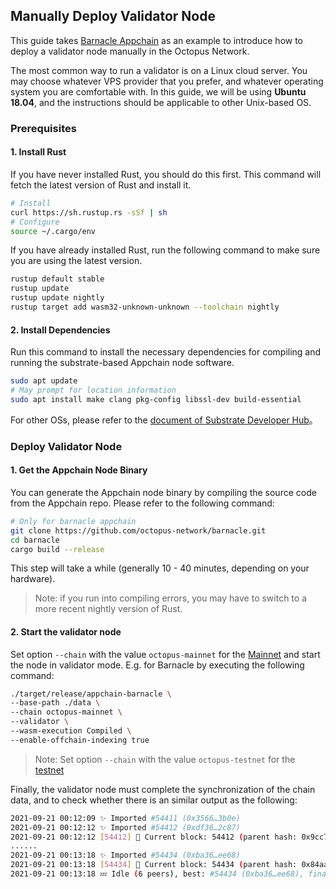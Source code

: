 ## Manually Deploy Validator Node

This guide takes [Barnacle Appchain](https://github.com/octopus-network/barnacle) as an example to introduce how to deploy a validator node manually in the Octopus Network.

The most common way to run a validator is on a Linux cloud server. You may choose whatever VPS provider that you prefer, and whatever operating system you are comfortable with. In this guide, we will be using **Ubuntu 18.04**, and the instructions should be applicable to other Unix-based OS.

### Prerequisites

#### 1. Install Rust

If you have never installed Rust, you should do this first. This command will fetch the latest version of Rust and install it.

```bash
# Install
curl https://sh.rustup.rs -sSf | sh
# Configure
source ~/.cargo/env
```

If you have already installed Rust, run the following command to make sure you are using the latest version.

```bash
rustup default stable
rustup update
rustup update nightly
rustup target add wasm32-unknown-unknown --toolchain nightly
```

#### 2. Install Dependencies

Run this command to install the necessary dependencies for compiling and running the substrate-based Appchain node software.

```bash
sudo apt update
# May prompt for location information
sudo apt install make clang pkg-config libssl-dev build-essential
```

For other OSs, please refer to the [document of Substrate Developer Hub](https://substrate.dev/docs/en/knowledgebase/getting-started/#1-build-dependencies)。

### Deploy Validator Node

#### 1. Get the Appchain Node Binary

You can generate the Appchain node binary by compiling the source code from the Appchain repo. Please refer to the following command:

```bash
# Only for barnacle appchain
git clone https://github.com/octopus-network/barnacle.git
cd barnacle
cargo build --release
```

This step will take a while (generally 10 - 40 minutes, depending on your hardware).

> Note: if you run into compiling errors, you may have to switch to a more recent nightly version of Rust.

#### 2. Start the validator node

Set option `--chain` with the value `octopus-mainnet` for the [Mainnet](https://mainnet.oct.network/) and start the node in validator mode. E.g. for Barnacle by executing the following command:

```bash
./target/release/appchain-barnacle \
--base-path ./data \
--chain octopus-mainnet \
--validator \
--wasm-execution Compiled \
--enable-offchain-indexing true
```

> Note: Set option `--chain` with the value `octopus-testnet` for the [testnet](https://testnet.oct.network/)

Finally, the validator node must complete the synchronization of the chain data, and to check whether there is an similar output as the following:

```bash
2021-09-21 00:12:09 ✨ Imported #54411 (0x3566…3b0e)
2021-09-21 00:12:12 ✨ Imported #54412 (0xdf36…2c87)
2021-09-21 00:12:12 [54412] 🐙 Current block: 54412 (parent hash: 0x9cc7f31a20793f50cf885835de0e3977a1e080431ebc002469aa176046ba094a)
......
2021-09-21 00:13:18 ✨ Imported #54434 (0xba36…ee68)
2021-09-21 00:13:18 [54434] 🐙 Current block: 54434 (parent hash: 0x84aa3d1b6455859f9503d6ecc70b50b183141fe08f5b0695357e00fe1d24d915)
2021-09-21 00:13:18 💤 Idle (6 peers), best: #54434 (0xba36…ee68), finalized #54431 (0xd194…b319), ⬇ 22.0kiB/s ⬆ 21.9kiB/s
```